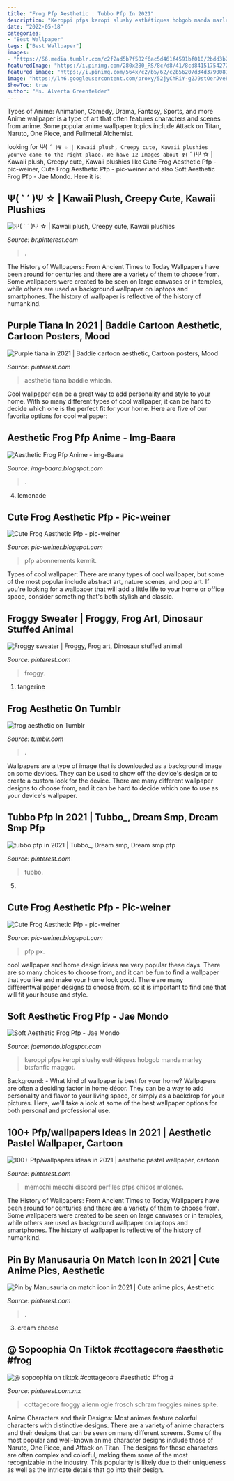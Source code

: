 ```yaml
---
title: "Frog Pfp Aesthetic : Tubbo Pfp In 2021"
description: "Keroppi pfps keropi slushy esthétiques hobgob manda marley btsfanfic maggot"
date: "2022-05-18"
categories:
- "Best Wallpaper"
tags: ["Best Wallpaper"]
images:
- "https://66.media.tumblr.com/c2f2ad5b7f582f6ac5d461f4591bf010/2bdd3b2e276f0fd2-20/s1280x1920/5384f5869dd0f70e87d3e62e2c7d780b4d360f86.png"
featuredImage: "https://i.pinimg.com/280x280_RS/8c/d8/41/8cd8415175427227af124e32e1fa00f9.jpg"
featured_image: "https://i.pinimg.com/564x/c2/b5/62/c2b56207d34d37900810dbb4f62b158e.jpg"
image: "https://lh6.googleusercontent.com/proxy/52jyChRiY-g2J9stOerJveFHcaPc1864TwoVJrQ6b9ZtraQNWK_jzrJxD7uuQKnzujGepHSoS3erbfYacpsIbaj4gTEyUsMnW7sQuAbk8l8QY_1nWSHXseGpHoSe-Tz7=w1200-h630-p-k-no-nu"
ShowToc: true
author: "Ms. Alverta Greenfelder"
---
```



Types of Anime: Animation, Comedy, Drama, Fantasy, Sports, and more
Anime wallpaper is a type of art that often features characters and scenes from anime. Some popular anime wallpaper topics include Attack on Titan, Naruto, One Piece, and Fullmetal Alchemist.

	

		
looking for Ψ( ` ´ )Ψ ☆ | Kawaii plush, Creepy cute, Kawaii plushies you've came to the right place. We have 12 Images about Ψ( ` ´ )Ψ ☆ | Kawaii plush, Creepy cute, Kawaii plushies like Cute Frog Aesthetic Pfp - pic-weiner, Cute Frog Aesthetic Pfp - pic-weiner and also Soft Aesthetic Frog Pfp - Jae Mondo. Here it is:
		
    
## Ψ( ` ´ )Ψ ☆ | Kawaii Plush, Creepy Cute, Kawaii Plushies

<img loading=lazy src="https://i.pinimg.com/736x/ce/df/75/cedf75b3c6f9fb92cee329492d0b7f82.jpg" onerror="this.onerror=null;this.src='https://tse1.mm.bing.net/th?id=OIP.dgd08Q6RUoa6tbTAGBh7uQHaHa&amp;pid=15.1';" alt="Ψ( ` ´ )Ψ ☆ | Kawaii plush, Creepy cute, Kawaii plushies">

_Source: br.pinterest.com_

>. 

	

The History of Wallpapers: From Ancient Times to Today
Wallpapers have been around for centuries and there are a variety of them to choose from. Some wallpapers were created to be seen on large canvases or in temples, while others are used as background wallpaper on laptops and smartphones. The history of wallpaper is reflective of the history of humankind.

    
## Purple Tiana In 2021 | Baddie Cartoon Aesthetic, Cartoon Posters, Mood

<img loading=lazy src="https://i.pinimg.com/736x/b0/29/eb/b029ebb73e744f8b3cbcc0783408eb32.jpg" onerror="this.onerror=null;this.src='https://tse2.mm.bing.net/th?id=OIP.b-WAvyNT9N3FtMIgCRL7mwHaFx&amp;pid=15.1';" alt="Purple tiana in 2021 | Baddie cartoon aesthetic, Cartoon posters, Mood">

_Source: pinterest.com_

>aesthetic tiana baddie whicdn. 

	

Cool wallpaper can be a great way to add personality and style to your home. With so many different types of cool wallpaper, it can be hard to decide which one is the perfect fit for your home. Here are five of our favorite options for cool wallpaper: 

    
## Aesthetic Frog Pfp Anime - Img-Baara

<img loading=lazy src="https://lh6.googleusercontent.com/proxy/52jyChRiY-g2J9stOerJveFHcaPc1864TwoVJrQ6b9ZtraQNWK_jzrJxD7uuQKnzujGepHSoS3erbfYacpsIbaj4gTEyUsMnW7sQuAbk8l8QY_1nWSHXseGpHoSe-Tz7=w1200-h630-p-k-no-nu" onerror="this.onerror=null;this.src='https://tse4.mm.bing.net/th?id=OIP.5NgOedbb6YxOejBNvzkrzQHaD4&amp;pid=15.1';" alt="Aesthetic Frog Pfp Anime - img-Baara">

_Source: img-baara.blogspot.com_

>. 

	

4. lemonade 

    
## Cute Frog Aesthetic Pfp - Pic-weiner

<img loading=lazy src="https://i.pinimg.com/474x/04/59/84/045984b47ba2472bf5ff5489d6e95518.jpg" onerror="this.onerror=null;this.src='https://tse4.mm.bing.net/th?id=OIP.79iCZq7VbdJfPCiG9lRJLwAAAA&amp;pid=15.1';" alt="Cute Frog Aesthetic Pfp - pic-weiner">

_Source: pic-weiner.blogspot.com_

>pfp abonnements kermit. 

	

Types of cool wallpaper:
There are many types of cool wallpaper, but some of the most popular include abstract art, nature scenes, and pop art. If you're looking for a wallpaper that will add a little life to your home or office space, consider something that's both stylish and classic.

    
## Froggy Sweater | Froggy, Frog Art, Dinosaur Stuffed Animal

<img loading=lazy src="https://i.pinimg.com/736x/d8/bc/d1/d8bcd16bf4c6708964f33b9f9123df5d.jpg" onerror="this.onerror=null;this.src='https://tse4.mm.bing.net/th?id=OIP.SpydlQxibHtYtCrlB2IvRgHaNK&amp;pid=15.1';" alt="Froggy sweater | Froggy, Frog art, Dinosaur stuffed animal">

_Source: pinterest.com_

>froggy. 

	

1. tangerine 

    
## Frog Aesthetic On Tumblr

<img loading=lazy src="https://66.media.tumblr.com/c2f2ad5b7f582f6ac5d461f4591bf010/2bdd3b2e276f0fd2-20/s1280x1920/5384f5869dd0f70e87d3e62e2c7d780b4d360f86.png" onerror="this.onerror=null;this.src='https://tse1.mm.bing.net/th?id=OIP.VHWmAUtgZ338LWXs5kfKWwHaLZ&amp;pid=15.1';" alt="frog aesthetic on Tumblr">

_Source: tumblr.com_

>. 

	

Wallpapers are a type of image that is downloaded as a background image on some devices. They can be used to show off the device's design or to create a custom look for the device. There are many different wallpaper designs to choose from, and it can be hard to decide which one to use as your device's wallpaper.

    
## Tubbo Pfp In 2021 | Tubbo_, Dream Smp, Dream Smp Pfp

<img loading=lazy src="https://i.pinimg.com/736x/49/74/e4/4974e49e42b603859d266544ca41c5cb.jpg" onerror="this.onerror=null;this.src='https://tse2.mm.bing.net/th?id=OIP.D0n727UaZKiocTUQImpkVQHaHa&amp;pid=15.1';" alt="tubbo pfp in 2021 | Tubbo_, Dream smp, Dream smp pfp">

_Source: pinterest.com_

>tubbo. 

	

5.

    
## Cute Frog Aesthetic Pfp - Pic-weiner

<img loading=lazy src="https://www.pngkey.com/png/detail/242-2423843_overlay-image-pepe-the-frog-aesthetic.png" onerror="this.onerror=null;this.src='https://tse3.mm.bing.net/th?id=OIP.Dsgc9TtLlf7aHmX-b2OtDgHaEN&amp;pid=15.1';" alt="Cute Frog Aesthetic Pfp - pic-weiner">

_Source: pic-weiner.blogspot.com_

>pfp px. 

	

cool wallpaper and home design ideas are very popular these days. There are so many choices to choose from, and it can be fun to find a wallpaper that you like and make your home look good. There are many differentwallpaper designs to choose from, so it is important to find one that will fit your house and style.

    
## Soft Aesthetic Frog Pfp - Jae Mondo

<img loading=lazy src="https://i.pinimg.com/564x/c2/b5/62/c2b56207d34d37900810dbb4f62b158e.jpg" onerror="this.onerror=null;this.src='https://tse1.mm.bing.net/th?id=OIP.w0Y1dBGRH8VUOET4PVJ-_QHaHa&amp;pid=15.1';" alt="Soft Aesthetic Frog Pfp - Jae Mondo">

_Source: jaemondo.blogspot.com_

>keroppi pfps keropi slushy esthétiques hobgob manda marley btsfanfic maggot. 

	

Background: - What kind of wallpaper is best for your home?
Wallpapers are often a deciding factor in home décor. They can be a way to add personality and flavor to your living space, or simply as a backdrop for your pictures. Here, we'll take a look at some of the best wallpaper options for both personal and professional use.

    
## 100+ Pfp/wallpapers Ideas In 2021 | Aesthetic Pastel Wallpaper, Cartoon

<img loading=lazy src="https://i.pinimg.com/280x280_RS/8c/d8/41/8cd8415175427227af124e32e1fa00f9.jpg" onerror="this.onerror=null;this.src='https://tse4.mm.bing.net/th?id=OIP.ViJTm5f60cnF9ici3kjEVQAAAA&amp;pid=15.1';" alt="100+ Pfp/wallpapers ideas in 2021 | aesthetic pastel wallpaper, cartoon">

_Source: pinterest.com_

>memcchi mecchi discord perfiles pfps chidos molones. 

	

The History of Wallpapers: From Ancient Times to Today
Wallpapers have been around for centuries and there are a variety of them to choose from. Some wallpapers were created to be seen on large canvases or in temples, while others are used as background wallpaper on laptops and smartphones. The history of wallpaper is reflective of the history of humankind.

    
## Pin By Manusauria On Match Icon In 2021 | Cute Anime Pics, Aesthetic

<img loading=lazy src="https://i.pinimg.com/736x/8a/50/b5/8a50b5ed8f51111129ce4ebfb306ba8c.jpg" onerror="this.onerror=null;this.src='https://tse2.mm.bing.net/th?id=OIP.e16aYfpovrOW8CKxfbGEyQHaHQ&amp;pid=15.1';" alt="Pin by Manusauria on match icon in 2021 | Cute anime pics, Aesthetic">

_Source: pinterest.com_

>. 

	

3. cream cheese 

    
## @ Sopoophia On Tiktok #cottagecore #aesthetic #frog #

<img loading=lazy src="https://i.pinimg.com/736x/18/69/a8/1869a862159dbe1dfec5a43f7b305571.jpg" onerror="this.onerror=null;this.src='https://tse4.mm.bing.net/th?id=OIP._MVWGWDZCsoP1LGK6Q6ilAHaHj&amp;pid=15.1';" alt="@ sopoophia on tiktok #cottagecore #aesthetic #frog #">

_Source: pinterest.com.mx_

>cottagecore froggy alienn ogle frosch schram froggies mines spite. 

	

Anime Characters and their Designs: Most animes feature colorful characters with distinctive designs.
There are a variety of anime characters and their designs that can be seen on many different screens. Some of the most popular and well-known anime character designs include those of Naruto, One Piece, and Attack on Titan. The designs for these characters are often complex and colorful, making them some of the most recognizable in the industry. This popularity is likely due to their uniqueness as well as the intricate details that go into their design.

